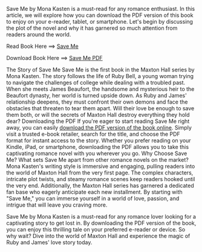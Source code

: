 Save Me by Mona Kasten is a must-read for any romance enthusiast. In this article, we will explore how you can download the PDF version of this book to enjoy on your e-reader, tablet, or smartphone. Let's begin by discussing the plot of the novel and why it has garnered so much attention from readers around the world.


Read Book Here ==> [Save Me](https://appswarda.com/czwhn)

Download Book Here ==> [Save Me PDF](https://appswarda.com/czwhn)


The Story of Save Me
Save Me is the first book in the Maxton Hall series by Mona Kasten. The story follows the life of Ruby Bell, a young woman trying to navigate the challenges of college while dealing with a troubled past. When she meets James Beaufort, the handsome and mysterious heir to the Beaufort dynasty, her world is turned upside down.
As Ruby and James' relationship deepens, they must confront their own demons and face the obstacles that threaten to tear them apart. Will their love be enough to save them both, or will the secrets of Maxton Hall destroy everything they hold dear?
Downloading the PDF
If you're eager to start reading Save Me right away, you can easily [download the PDF version of the book online](https://www.nairaland.com/8100091/download-save-me-pdf-maxton). Simply visit a trusted e-book retailer, search for the title, and choose the PDF format for instant access to the story. Whether you prefer reading on your Kindle, iPad, or smartphone, downloading the PDF allows you to take this captivating romance novel with you wherever you go.
Why Choose Save Me?
What sets Save Me apart from other romance novels on the market? Mona Kasten's writing style is immersive and engaging, pulling readers into the world of Maxton Hall from the very first page. The complex characters, intricate plot twists, and steamy romance scenes keep readers hooked until the very end.
Additionally, the Maxton Hall series has garnered a dedicated fan base who eagerly anticipate each new installment. By starting with "Save Me," you can immerse yourself in a world of love, passion, and intrigue that will leave you craving more.

Save Me by Mona Kasten is a must-read for any romance lover looking for a captivating story to get lost in. By downloading the PDF version of the book, you can enjoy this thrilling tale on your preferred e-reader or device. So why wait? Dive into the world of Maxton Hall and experience the magic of Ruby and James' love story today.
